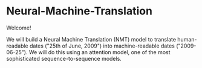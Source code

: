 # Neural-Machine-Translation

Welcome!

We will build a Neural Machine Translation (NMT) model to translate human-readable dates ("25th of June, 2009") into machine-readable dates ("2009-06-25").
We will do this using an attention model, one of the most sophisticated sequence-to-sequence models.
